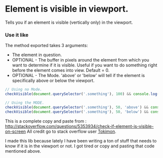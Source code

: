 # Element is visible in viewport.

Tells you if an element is visible (vertically only) in the viewport.

### Use it like

The method exported takes 3 arguments:
* The element in question.
* OPTIONAL - The buffer in pixels around the element from which you want to determine if it is visible. Useful if you want to do something right before the element comes into view. Default = 0.
* OPTIONAL - The Mode. 'above' or 'below' will tell if the element is specifically above or below the viewport.

```javascript
// Using no Mode.
checkVisible(document.querySelector('.something'), 100) && console.log('ELEMENT IS VISIBLE IN THE VIEWPORT');

// Using the MODE.
checkVisible(document.querySelector('.something'), 50, 'above') && console.log('ELEMENT IS ABOVE THE VIEWPORT');
checkVisible(document.querySelector('.something'), 50, 'below') && console.log('ELEMENT IS BELOW THE VIEWPORT');
```


This is a complete copy and paste from : http://stackoverflow.com/questions/5353934/check-if-element-is-visible-on-screen
All credit go to stack overflow user [Tokimon](http://stackoverflow.com/users/351835/tokimon).

I made this lib because lately I have been writing a ton of stuff that needs to know if it is in the viewport or not.
I got tired or copy and pasting that code mentioned above.
